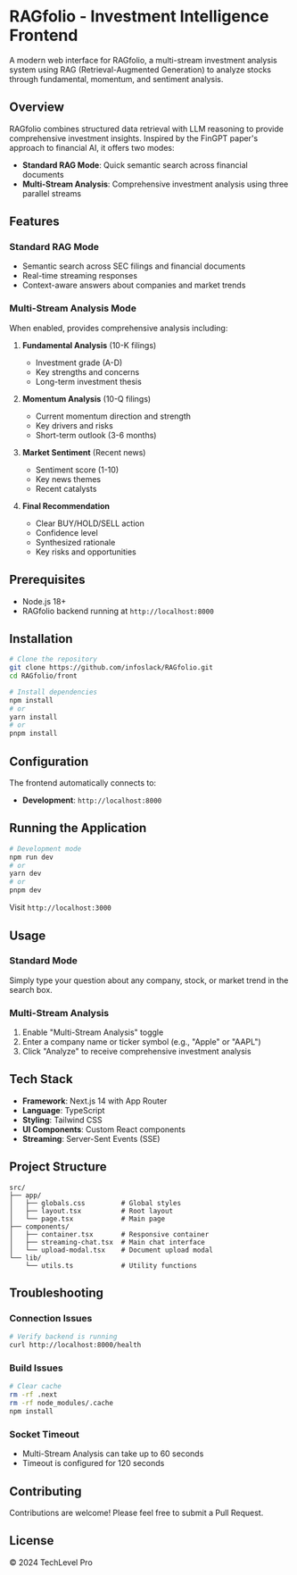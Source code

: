# RAGfolio - Investment Intelligence Frontend

A modern web interface for RAGfolio, a multi-stream investment analysis system using RAG (Retrieval-Augmented Generation) to analyze stocks through fundamental, momentum, and sentiment analysis.

## Overview

RAGfolio combines structured data retrieval with LLM reasoning to provide comprehensive investment insights. Inspired by the FinGPT paper's approach to financial AI, it offers two modes:

- **Standard RAG Mode**: Quick semantic search across financial documents
- **Multi-Stream Analysis**: Comprehensive investment analysis using three parallel streams

## Features

### Standard RAG Mode
- Semantic search across SEC filings and financial documents
- Real-time streaming responses
- Context-aware answers about companies and market trends

### Multi-Stream Analysis Mode
When enabled, provides comprehensive analysis including:

1. **Fundamental Analysis** (10-K filings)
   - Investment grade (A-D)
   - Key strengths and concerns
   - Long-term investment thesis

2. **Momentum Analysis** (10-Q filings)
   - Current momentum direction and strength
   - Key drivers and risks
   - Short-term outlook (3-6 months)

3. **Market Sentiment** (Recent news)
   - Sentiment score (1-10)
   - Key news themes
   - Recent catalysts

4. **Final Recommendation**
   - Clear BUY/HOLD/SELL action
   - Confidence level
   - Synthesized rationale
   - Key risks and opportunities

## Prerequisites

- Node.js 18+
- RAGfolio backend running at `http://localhost:8000`

## Installation

```bash
# Clone the repository
git clone https://github.com/infoslack/RAGfolio.git
cd RAGfolio/front

# Install dependencies
npm install
# or
yarn install
# or
pnpm install
```

## Configuration

The frontend automatically connects to:
- **Development**: `http://localhost:8000`

## Running the Application

```bash
# Development mode
npm run dev
# or
yarn dev
# or
pnpm dev
```

Visit `http://localhost:3000`

## Usage

### Standard Mode
Simply type your question about any company, stock, or market trend in the search box.

### Multi-Stream Analysis
1. Enable "Multi-Stream Analysis" toggle
2. Enter a company name or ticker symbol (e.g., "Apple" or "AAPL")
3. Click "Analyze" to receive comprehensive investment analysis

## Tech Stack

- **Framework**: Next.js 14 with App Router
- **Language**: TypeScript
- **Styling**: Tailwind CSS
- **UI Components**: Custom React components
- **Streaming**: Server-Sent Events (SSE)

## Project Structure

```
src/
├── app/
│   ├── globals.css         # Global styles
│   ├── layout.tsx          # Root layout
│   └── page.tsx            # Main page
├── components/
│   ├── container.tsx       # Responsive container
│   ├── streaming-chat.tsx  # Main chat interface
│   └── upload-modal.tsx    # Document upload modal
└── lib/
    └── utils.ts            # Utility functions
```

## Troubleshooting

### Connection Issues
```bash
# Verify backend is running
curl http://localhost:8000/health
```

### Build Issues
```bash
# Clear cache
rm -rf .next
rm -rf node_modules/.cache
npm install
```

### Socket Timeout
- Multi-Stream Analysis can take up to 60 seconds
- Timeout is configured for 120 seconds

## Contributing

Contributions are welcome! Please feel free to submit a Pull Request.

## License

© 2024 TechLevel Pro